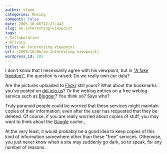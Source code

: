 ```yaml
---
author: slowe
categories: Musing
comments: false
date: 2005-10-06T12:27:44Z
slug: an-interesting-viewpoint
tags:
- Collaboration
- Privacy
title: An Interesting Viewpoint
url: /2005/10/06/an-interesting-viewpoint/
wordpress_id: 101
---
```


I don't know that I necessarily agree with his viewpoint, but in ["A fake freedom"](http://www.oreillynet.com/pub/wlg/7977?CMP=OTC-13IV03560550), the question is raised: Do we really own our data?

Are the pictures uploaded to [Flickr](http://www.flickr.com/) still yours? What about the bookmarks you've posted on [del.icio.us](http://del.icio.us/)? Or the weblog entries on a free weblog service such as [Blogger](http://www.blogger.com/)? You think so? Says who?

Truly paranoid people could be worried that these services might maintain copies of their information, even after the user has requested that they be deleted. Of course, if you are really worried about copies of stuff, you may want to think about the [Google](http://www.google.com/) cache...

At the very least, it would probably be a good idea to keep copies of this kind of information somewhere other than these "free" services. Otherwise, you just never know when a site may suddenly go dark, so to speak, for any number of reasons.
